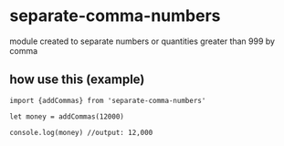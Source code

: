 # separate-comma-numbers

module created to separate numbers or quantities greater than 999 by comma

## how use this (example)

```
import {addCommas} from 'separate-comma-numbers'

let money = addCommas(12000)

console.log(money) //output: 12,000
```
